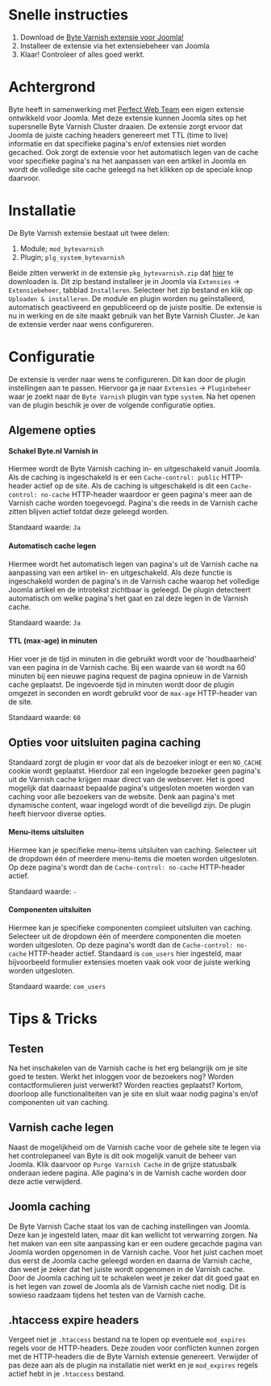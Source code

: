 # Snelle instructies

1. Download de [Byte Varnish extensie voor Joomla!](https://raw.githubusercontent.com/perfectwebteam/bytevarnish/master/pkg_bytevarnish.zip)
2. Installeer de extensie via het extensiebeheer van Joomla
3. Klaar! Controleer of alles goed werkt.

# Achtergrond

Byte heeft in samenwerking met [Perfect Web Team](http://perfectwebteam.nl) een eigen extensie ontwikkeld voor Joomla. Met deze extensie kunnen Joomla sites op het supersnelle Byte Varnish Cluster draaien. De extensie zorgt ervoor dat Joomla de juiste caching headers genereert met TTL (time to live) informatie en dat specifieke pagina's en/of extensies niet worden gecached. Ook zorgt de extensie voor het automatisch legen van de cache voor specifieke pagina's na het aanpassen van een artikel in Joomla en wordt de volledige site cache geleegd na het klikken op de speciale knop daarvoor.

# Installatie

De Byte Varnish extensie bestaat uit twee delen:

1. Module; `mod_bytevarnish`
2. Plugin; `plg_system_bytevarnish`

Beide zitten verwerkt in de extensie `pkg_bytevarnish.zip` dat [hier](https://raw.githubusercontent.com/perfectwebteam/bytevarnish/master/pkg_bytevarnish.zip) te downloaden is. Dit zip bestand installeer je in Joomla via `Extensies` -> `Extensiebeheer`, tabblad `Installeren`. Selecteer het zip bestand en klik op `Uploaden & installeren`. De module en plugin worden nu geïnstalleerd, automatisch geactiveerd en gepubliceerd op de juiste positie. De extensie is nu in werking en de site maakt gebruik van het Byte Varnish Cluster. Je kan de extensie verder naar wens configureren.

# Configuratie

De extensie is verder naar wens te configureren. Dit kan door de plugin instellingen aan te passen. Hiervoor ga je naar `Extensies` -> `Pluginbeheer` waar je zoekt naar de `Byte Varnish` plugin van type `system`. Na het openen van de plugin beschik je over de volgende configuratie opties.

## Algemene opties

#### Schakel Byte.nl Varnish in
Hiermee wordt de Byte Varnish caching in- en uitgeschakeld vanuit Joomla. Als de caching is ingeschakeld is er een `Cache-control: public` HTTP-header actief op de site. Als de caching is uitgeschakeld is dit een `Cache-control: no-cache` HTTP-header waardoor er geen pagina's meer aan de Varnish cache worden toegevoegd. Pagina's die reeds in de Varnish cache zitten blijven actief totdat deze geleegd worden.

Standaard waarde: `Ja`

#### Automatisch cache legen
Hiermee wordt het automatisch legen van pagina's uit de Varnish cache na aanpassing van een artikel in- en uitgeschakeld. Als deze functie is ingeschakeld worden de pagina's in de Varnish cache waarop het volledige Joomla artikel en de introtekst zichtbaar is geleegd. De plugin detecteert automatisch om welke pagina's het gaat en zal deze legen in de Varnish cache.

Standaard waarde: `Ja`

#### TTL (max-age) in minuten
Hier voer je de tijd in minuten in die gebruikt wordt voor de 'houdbaarheid' van een pagina in de Varnish cache. Bij een waarde van `60` wordt na 60 minuten bij een nieuwe pagina request de pagina opnieuw in de Varnish cache geplaatst. De ingevoerde tijd in minuten wordt door de plugin omgezet in seconden en wordt gebruikt voor de `max-age` HTTP-header van de site.

Standaard waarde: `60`

## Opties voor uitsluiten pagina caching
Standaard zorgt de plugin er voor dat als de bezoeker inlogt er een `NO_CACHE` cookie wordt geplaatst. Hierdoor zal een ingelogde bezoeker geen pagina's uit de Varnish cache krijgen maar direct van de webserver. Het is goed mogelijk dat daarnaast bepaalde pagina's uitgesloten moeten worden van caching voor alle bezoekers van de website. Denk aan pagina's met dynamische content, waar ingelogd wordt of die beveiligd zijn. De plugin heeft hiervoor diverse opties.

#### Menu-items uitsluiten
Hiermee kan je specifieke menu-items uitsluiten van caching. Selecteer uit de dropdown één of meerdere menu-items die moeten worden uitgesloten. Op deze pagina's wordt dan de `Cache-control: no-cache` HTTP-header actief. 

Standaard waarde: `-`

#### Componenten uitsluiten
Hiermee kan je specifieke componenten compleet uitsluiten van caching. Selecteer uit de dropdown één of meerdere componenten die moeten worden uitgesloten. Op deze pagina's wordt dan de `Cache-control: no-cache` HTTP-header actief. Standaard is `com_users` hier ingesteld, maar bijvoorbeeld formulier extensies moeten vaak ook voor de juiste werking worden uitgesloten. 

Standaard waarde: `com_users`

# Tips & Tricks

## Testen
Na het inschakelen van de Varnish cache is het erg belangrijk om je site goed te testen. Werkt het inloggen voor de bezoekers nog? Worden contactformulieren juist verwerkt? Worden reacties geplaatst? Kortom, doorloop alle functionaliteiten van je site en sluit waar nodig pagina's en/of componenten uit van caching. 

## Varnish cache legen
Naast de mogelijkheid om de Varnish cache voor de gehele site te legen via het controlepaneel van Byte is dit ook mogelijk vanuit de beheer van Joomla. Klik daarvoor op `Purge Varnish Cache` in de grijze statusbalk onderaan iedere pagina. Alle pagina's in de Varnish cache worden door deze actie verwijderd.    

## Joomla caching
De Byte Varnish Cache staat los van de caching instellingen van Joomla. Deze kan je ingesteld laten, maar dit kan wellicht tot verwarring zorgen. Na het maken van een site aanpassing kan er een oudere gecachde pagina van Joomla worden opgenomen in de Varnish cache. Voor het juist cachen moet dus eerst de Joomla cache geleegd worden en daarna de Varnish cache, dan weet je zeker dat het juiste wordt opgenomen in de Varnish cache. Door de Joomla caching uit te schakelen weet je zeker dat dit goed gaat en is het legen van zowel de Joomla als de Varnish cache niet nodig. Dit is sowieso raadzaam tijdens het testen van de Varnish cache.

## .htaccess expire headers
Vergeet niet je `.htaccess` bestand na te lopen op eventuele `mod_expires` regels voor de HTTP-headers. Deze zouden voor conflicten kunnen zorgen met de HTTP-headers die de Byte Varnish extensie genereert. Verwijder of pas deze aan als de plugin na installatie niet werkt en je `mod_expires` regels actief hebt in je `.htaccess` bestand.
